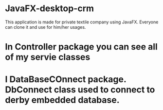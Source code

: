# JavaFX-desktop-crm
This application is made for private textile company using JavaFX. Everyone can clone it and use for him/her usages.


# In Controller package you can see all of my servie classes

# I DataBaseCOnnect package. DbConnect class used to connect to derby embedded database.

